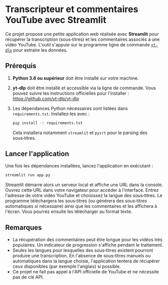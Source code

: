 # Transcripteur et commentaires YouTube avec Streamlit

Ce projet propose une petite application web réalisée avec **Streamlit** pour
récupérer la transcription (sous‑titres) et les commentaires associés à une
vidéo YouTube.  L'outil s'appuie sur le programme ligne de commande
[`yt-dlp`](https://github.com/yt-dlp/yt-dlp) pour extraire les données.

## Prérequis

1. **Python 3.8 ou supérieur** doit être installé sur votre machine.
2. **yt‑dlp** doit être installé et accessible via la ligne de commande.  Vous
   pouvez suivre les instructions officielles pour l'installer :
   https://github.com/yt-dlp/yt-dlp
3. Les dépendances Python nécessaires sont listées dans
   `requirements.txt`.  Installez‑les avec :

   ```bash
   pip install -r requirements.txt
   ```

   Cela installera notamment `streamlit` et `pysrt` pour le parsing des sous‑titres.

## Lancer l'application

Une fois les dépendances installées, lancez l'application en exécutant :

```bash
streamlit run app.py
```

Streamlit démarre alors un serveur local et affiche une URL dans la console.
Ouvrez cette URL dans votre navigateur pour accéder à l'interface.  Entrez
l'adresse de votre vidéo YouTube et choisissez la langue des sous‑titres.  Le
programme téléchargera les sous‑titres (ou générera des sous‑titres
automatiques si nécessaire) ainsi que les commentaires et les affichera à
l'écran.  Vous pourrez ensuite les télécharger au format texte.

## Remarques

- La récupération des commentaires peut être longue pour les vidéos très
  populaires.  Un indicateur de progression s'affiche pendant le traitement.
- Seules les langues pour lesquelles des sous‑titres existent pourront
  produire une transcription.  En l'absence de sous‑titres manuels ou
  automatiques dans la langue choisie, l'application tentera de récupérer
  ceux disponibles (par exemple l'anglais) si possible.
- Ce projet ne fait pas appel à l'API officielle de YouTube et ne nécessite
  pas de clé API.
